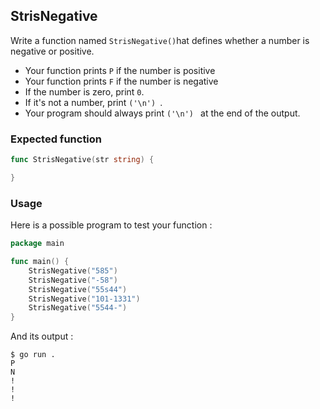 ## StrisNegative

Write a function named `StrisNegative()`hat defines whether a number is negative or positive.
- Your function prints `P` if the number is positive
- Your function prints `F` if the number is negative
- If the number is zero, print `0`.
- If it's not a number, print `('\n') `.
- Your program should always print `('\n') ` at the end of the output.

### Expected function

```go
func StrisNegative(str string) {

}
```

### Usage

Here is a possible program to test your function :

```go
package main

func main() {
	StrisNegative("585")
	StrisNegative("-58")
	StrisNegative("55s44")
	StrisNegative("101-1331")
	StrisNegative("5544-")
}
```

And its output :

```console
$ go run .
P
N
!
!
!
```

